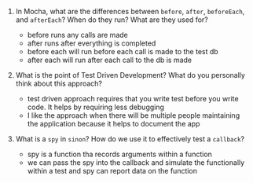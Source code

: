 <!-- Answers to the Short Answer Essay Questions go here -->

1.  In Mocha, what are the differences between `before`, `after`, `beforeEach`, and `afterEach`? When do they run? What are they used for?

    *   before runs any calls are made
    *   after runs after everything is completed
    *   before each will run before each call is made to the test db
    *   after each will run after each call to the db is made

2.  What is the point of Test Driven Development? What do you personally think about this approach?

    *   test driven approach requires that you write test before you write code. It helps by requiring less debugging
    *   I like the approach when there will be multiple people maintaining the application because it helps to document the app

3.  What is a `spy` in `sinon`? How do we use it to effectively test a `callback`?
    *   spy is a function tha records arguments within a function
    *   we can pass the spy into the callback and simulate the functionally within a test and spy can report data on the function
